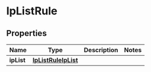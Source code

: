 # IpListRule

## Properties
Name | Type | Description | Notes
------------ | ------------- | ------------- | -------------
**ipList** | [**IpListRuleIpList**](IpListRuleIpList.md) |  | 
